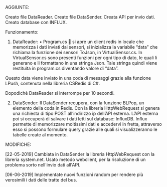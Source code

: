 AGGIUNTE:

Creato file DataReader.
Creato file DataSender.
Creata API per invio dati.
Creato database con INFLUX.

Funzionamento: 

1.	DataReader: 
•	Program.cs  si apre un client redis in locale che memorizza i dati inviati dai sensori, si inizializza la variabile “data” che richiama la funzione dei sensori ToJson, in VirtualSensor.cs.
In VirtualSensor.cs sono presenti funzioni per ogni tipo di dato, le quali li generano e li formattano in una stringa Json. 
Tale stringa quindi viene restituita in program.cs diventando valore di “data”.

Questo data viene inviato in una coda di messaggi  grazie alla funzione LPush, contenuta nella libreria CSRedis di C#.

Dopodichè DataReader si interrompe per 10 secondi.

2.	DataSender: 
Il DataSender recupera, con la funzione BLPop, un elemento della coda in Redis. 
Con la libreria HttpWebRequest si genera una richiesta di tipo POST all’indirizzo ip dell’API esterna.
L’API esterna poi si occuperà di salvare i dati letti sul database: InfluxDB. 
Influx permette di memorizzare moltissimi dati e accedervi in fretta, attraverso esso si possono formulare query grazie alle quali si visualizzeranno le tabelle create al momento. 

MODIFICHE: 

[22-05-2019]
Cambiata in DataSender la libreria HttpWebRequest con la libreria system.net.
Usato metodo webclient, per la risoluzione di un problema sorto nell'invio dati all'API.

[06-06-2019]
Implementate nuovi funzioni random per rendere più verosimili i dati delle tratte del bus. 

